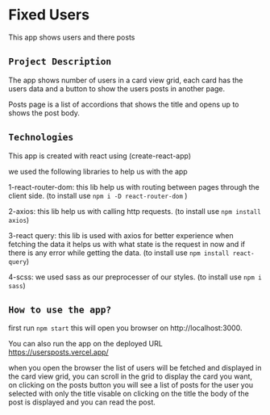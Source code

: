 # Fixed Users

This app shows users and there posts

## `Project Description`

The app shows number of users in a card view grid, each card has the users data and a button to show the users posts in another page.

Posts page is a list of accordions that shows the title and opens up to shows the post body. 

## `Technologies`

This app is created with react using (create-react-app)

we used the following libraries to help us with the app

1-react-router-dom: this lib help us with routing between pages through the client side. (to install use `npm i -D react-router-dom` )

2-axios: this lib help us with calling http requests. (to install use `npm install axios`)

3-react query: this lib is used with axios for better experience when fetching the data it helps us with what state is the request in now and if there is any error while getting the data. (to install use `npm install react-query`)

4-scss: we used sass as our preprocesser of our styles. (to install use `npm i sass`)

## `How to use the app?`

first run `npm start` this will open you browser on http://localhost:3000.

You can also run the app on the deployed URL https://usersposts.vercel.app/

when you open the browser the list of users will be fetched and displayed in the card view grid, you can scroll in the grid to display the card you want, on clicking on the posts button you will see a list of posts for the user you selected with only the title visable on clicking on the title the body of the post is displayed and you can read the post.
